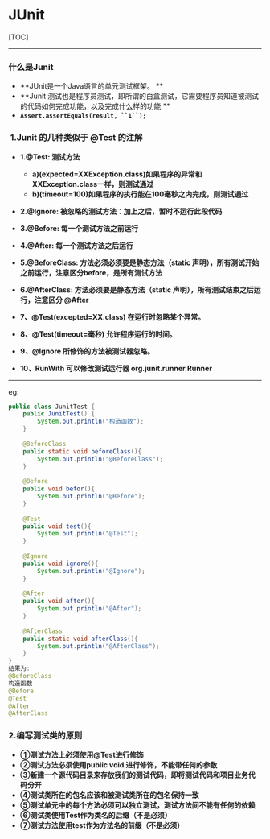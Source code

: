 

# JUnit

[TOC]



---

### 什么是Junit

* **JUnit是一个Java语言的单元测试框架。 **
* **Junit 测试也是程序员测试，即所谓的白盒测试，它需要程序员知道被测试的代码如何完成功能，以及完成什么样的功能 **
* **`Assert.assertEquals(result, ``1``);`**

###  1.Junit 的几种类似于 @Test 的注解 

* **1.@Test: 测试方法**

  * **a)(expected=XXException.class)如果程序的异常和XXException.class一样，则测试通过**　　　　
  * **b)(timeout=100)如果程序的执行能在100毫秒之内完成，则测试通过**
* **2.@Ignore: 被忽略的测试方法：加上之后，暂时不运行此段代码**
* **3.@Before: 每一个测试方法之前运行**
* **4.@After: 每一个测试方法之后运行**
* **5.@BeforeClass: 方法必须必须要是静态方法（static 声明），所有测试开始之前运行，注意区分before，是所有测试方法**
* **6.@AfterClass: 方法必须要是静态方法（static 声明），所有测试结束之后运行，注意区分 @After**
* **7、@Test(excepted=XX.class) 在运行时忽略某个异常。**
* **8、@Test(timeout=毫秒) 允许程序运行的时间。**
* **9、@Ignore 所修饰的方法被测试器忽略。**
* **10、RunWith 可以修改测试运行器 org.junit.runner.Runner**
---
eg:

```java
public class JunitTest {
    public JunitTest() {
        System.out.println("构造函数");
    }
 
    @BeforeClass
    public static void beforeClass(){
        System.out.println("@BeforeClass");
    }
     
    @Before
    public void befor(){
        System.out.println("@Before");
    }
     
    @Test
    public void test(){
        System.out.println("@Test");
    }
     
    @Ignore
    public void ignore(){
        System.out.println("@Ignore");
    }
     
    @After
    public void after(){
        System.out.println("@After");
    }
     
    @AfterClass
    public static void afterClass(){
        System.out.println("@AfterClass");
    }
}
结果为:
@BeforeClass
构造函数
@Before
@Test
@After
@AfterClass
```



### 2.编写测试类的原则

* **①测试方法上必须使用@Test进行修饰**
* **②测试方法必须使用public void 进行修饰，不能带任何的参数**
* **③新建一个源代码目录来存放我们的测试代码，即将测试代码和项目业务代码分开**
* **④测试类所在的包名应该和被测试类所在的包名保持一致**
* **⑤测试单元中的每个方法必须可以独立测试，测试方法间不能有任何的依赖**
* **⑥测试类使用Test作为类名的后缀（不是必须）**
* **⑦测试方法使用test作为方法名的前缀（不是必须）**

